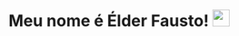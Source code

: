 <h1> Meu nome é Élder Fausto! <img src="https://raw.githubusercontent.com/kaueMarques/master/hi.gif" width="30px"></h1>
